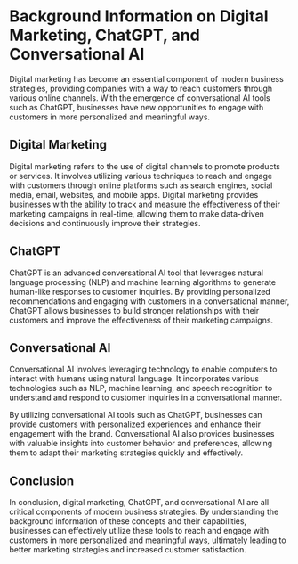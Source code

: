 Background Information on Digital Marketing, ChatGPT, and Conversational AI
=========================================================================================

Digital marketing has become an essential component of modern business strategies, providing companies with a way to reach customers through various online channels. With the emergence of conversational AI tools such as ChatGPT, businesses have new opportunities to engage with customers in more personalized and meaningful ways.

Digital Marketing
-----------------

Digital marketing refers to the use of digital channels to promote products or services. It involves utilizing various techniques to reach and engage with customers through online platforms such as search engines, social media, email, websites, and mobile apps. Digital marketing provides businesses with the ability to track and measure the effectiveness of their marketing campaigns in real-time, allowing them to make data-driven decisions and continuously improve their strategies.

ChatGPT
-------

ChatGPT is an advanced conversational AI tool that leverages natural language processing (NLP) and machine learning algorithms to generate human-like responses to customer inquiries. By providing personalized recommendations and engaging with customers in a conversational manner, ChatGPT allows businesses to build stronger relationships with their customers and improve the effectiveness of their marketing campaigns.

Conversational AI
-----------------

Conversational AI involves leveraging technology to enable computers to interact with humans using natural language. It incorporates various technologies such as NLP, machine learning, and speech recognition to understand and respond to customer inquiries in a conversational manner.

By utilizing conversational AI tools such as ChatGPT, businesses can provide customers with personalized experiences and enhance their engagement with the brand. Conversational AI also provides businesses with valuable insights into customer behavior and preferences, allowing them to adapt their marketing strategies quickly and effectively.

Conclusion
----------

In conclusion, digital marketing, ChatGPT, and conversational AI are all critical components of modern business strategies. By understanding the background information of these concepts and their capabilities, businesses can effectively utilize these tools to reach and engage with customers in more personalized and meaningful ways, ultimately leading to better marketing strategies and increased customer satisfaction.

